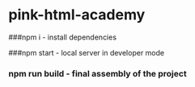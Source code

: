 # pink-html-academy

 ###npm i - install dependencies
 
 
###npm start - local server in developer mode


### npm run build - final assembly of the project
